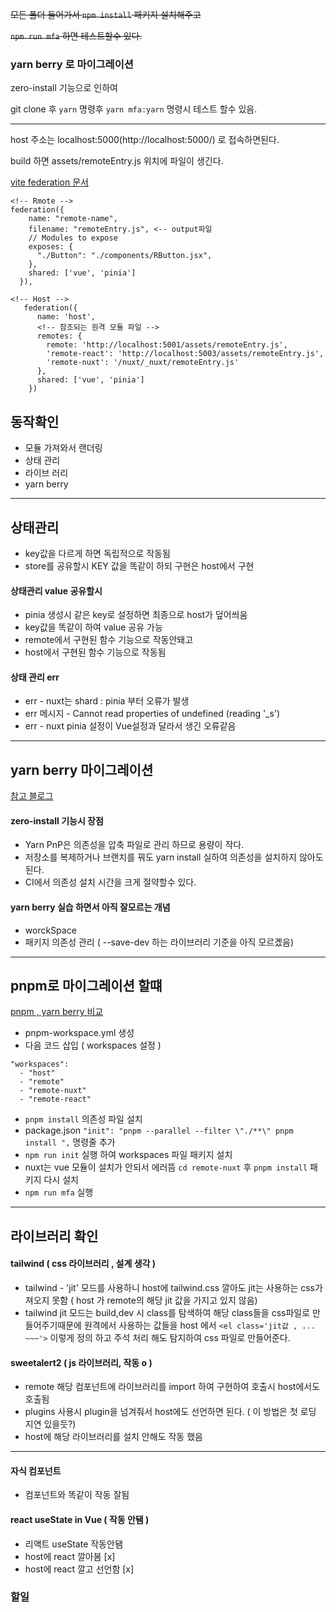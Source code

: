 <del>모든 폴더 들어가서 `npm install` 패키지 설치해주고</del>

<del>`npm run mfa` 하면 테스트할수 있다.</del>

### yarn berry 로 마이그레이션

zero-install 기능으로 인하여

git clone 후 `yarn` 명령후 `yarn mfa:yarn` 명령시 테스트 할수 있음.

---

host 주소는 localhost:5000(http://localhost:5000/) 로 접속하면된다.

build 하면 assets/remoteEntry.js 위치에 파일이 생긴다.

[vite federation 문서](https://github.com/originjs/vite-plugin-federation)

```
<!-- Rmote -->
federation({
    name: "remote-name",
    filename: "remoteEntry.js", <-- output파일
    // Modules to expose
    exposes: {
      "./Button": "./components/RButton.jsx",
    },
    shared: ['vue', 'pinia']
  }),

<!-- Host -->
   federation({
      name: 'host',
      <!-- 참조되는 원격 모듈 파일 -->
      remotes: {
        remote: 'http://localhost:5001/assets/remoteEntry.js',
        'remote-react': 'http://localhost:5003/assets/remoteEntry.js',
        'remote-nuxt': '/nuxt/_nuxt/remoteEntry.js'
      },
      shared: ['vue', 'pinia']
    })
```

## 동작확인

- 모듈 가져와서 랜더링
- 상태 관리
- 라이브 러리
- yarn berry

---

## 상태관리

- key값을 다르게 하면 독립적으로 작동됨
- store를 공유할시 KEY 값을 똑같이 하되 구현은 host에서 구현

#### 상태관리 value 공유할시

- pinia 생성시 같은 key로 설정하면 최종으로 host가 덮어씌움
- key값을 똑같이 하여 value 공유 가능
- remote에서 구현된 함수 기능으로 작동안돼고
- host에서 구현된 함수 기능으로 작동됨

#### 상태 관리 err

- err - nuxt는 shard : pinia 부터 오류가 발생
- err 메시지 - Cannot read properties of undefined (reading '\_s')
- err - nuxt pinia 설정이 Vue설정과 달라서 생긴 오류같음

---

## yarn berry 마이그레이션

[참고 블로그](https://kasterra.github.io/setting-yarn-berry)

#### zero-install 기능시 장점

- Yarn PnP은 의존성을 압축 파일로 관리 하므로 용량이 작다.
- 저장소를 복제하거나 브랜치를 꿔도 yarn install 실하여 의존성을 설치하지 않아도 된다.
- CI에서 의존성 설치 시간을 크게 절약할수 있다.

#### yarn berry 실습 하면서 아직 잘모르는 개념

- worckSpace
- 패키지 의존성 관리 ( --save-dev 하는 라이브러리 기준을 아직 모르곘음)

---

## pnpm로 마이그레이션 할떄

[pnpm , yarn berry 비교](https://medium.com/zigbang/%ED%8C%A8%ED%82%A4%EC%A7%80-%EB%A7%A4%EB%8B%88%EC%A0%80-%EA%B7%B8%EA%B2%83%EC%9D%B4-%EA%B6%81%EA%B8%88%ED%95%98%EB%8B%A4-5bacc65fb05d)

- pnpm-workspace.yml 생성
- 다음 코드 삽입 ( workspaces 설정 )

```
"workspaces":
  - "host"
  - "remote"
  - "remote-nuxt"
  - "remote-react"

```

- `pnpm install` 의존성 파일 설치
- package.json `"init": "pnpm --parallel --filter \"./**\" pnpm install ",` 명령줄 추가
- `npm run init` 실행 하여 workspaces 파일 패키지 설치
- nuxt는 vue 모듈이 설치가 안되서 에러뜸 `cd remote-nuxt` 후 `pnpm install` 패키지 다시 설치
- `npm run mfa` 실행

---

## 라이브러리 확인

#### tailwind ( css 라이브러리 , 설계 생각 )

- tailwind - 'jit' 모드를 사용하니 host에 tailwind.css 깔아도 jit는 사용하는 css가져오지 못함 ( host 가 remote의 해당 jit 값을 가지고 있지 않음)
- tailwind jit 모드는 build,dev 시 class를 탐색하여 해당 class들을 css파일로 만들어주기때문에 원격에서 사용하는 값들을
  host 에서 `<el class='jit값 , ... ~~~'>` 이렇게 정의 하고 주석 처리 해도 탐지하여 css 파일로 만들어준다.

#### sweetalert2 ( js 라이브러리, 작동 o )

- remote 해당 컴포넌트에 라이브러리를 import 하여 구현하여 호출시 host에서도 호출됨
- plugins 사용시 plugin을 넘겨줘서 host에도 선언하면 된다. ( 이 방법은 첫 로딩 지연 있을듯?)
- host에 해당 라이브러리를 설치 안해도 작동 했음

---

#### 자식 컴포넌트

- 컴포넌트와 똑같이 작동 잘됨

#### react useState in Vue ( 작동 안됌 )

- 리액트 useState 작동안됌
- host에 react 깔아봄 [x]
- host에 react 깔고 선언함 [x]

### 할일
